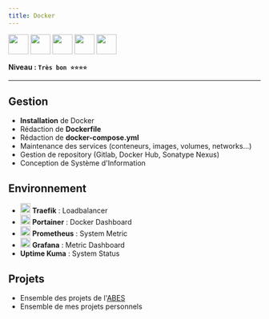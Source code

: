 ```yaml
---
title: Docker
---
```


<img src="https://cdn.jsdelivr.net/gh/devicons/devicon/icons/docker/docker-original.svg" width="40" />
<img src="https://cdn.jsdelivr.net/gh/devicons/devicon/icons/traefikproxy/traefikproxy-original.svg" width="40" />
<img src="https://cdn.jsdelivr.net/gh/devicons/devicon/icons/portainer/portainer-original.svg" width="40" />
<img src="https://cdn.jsdelivr.net/gh/devicons/devicon/icons/prometheus/prometheus-original.svg" width="40" />
<img src="https://cdn.jsdelivr.net/gh/devicons/devicon/icons/grafana/grafana-original.svg" width="40" />

**Niveau : `Très bon ⭐⭐⭐⭐`**

---

## Gestion

-   **Installation** de Docker
-   Rédaction de **Dockerfile**
-   Rédaction de **docker-compose.yml**
-   Maintenance des services (conteneurs, images, volumes, networks...)
-   Gestion de repository (Gitlab, Docker Hub, Sonatype Nexus)
-   Conception de Système d'Information

## Environnement

-   <img src="https://cdn.jsdelivr.net/gh/devicons/devicon/icons/traefikproxy/traefikproxy-original.svg" width="20" /> **Traefik** : Loadbalancer
-   <img src="https://cdn.jsdelivr.net/gh/devicons/devicon/icons/portainer/portainer-original.svg" width="20" /> **Portainer** : Docker Dashboard
-   <img src="https://cdn.jsdelivr.net/gh/devicons/devicon/icons/prometheus/prometheus-original.svg" width="20" /> **Prometheus** : System Metric
-   <img src="https://cdn.jsdelivr.net/gh/devicons/devicon/icons/grafana/grafana-original.svg" width="20" /> **Grafana** : Metric Dashboard
-   **Uptime Kuma** : System Status

## Projets

-   Ensemble des projets de l'[ABES](../../experiences/abes)
-   Ensemble de mes projets personnels
